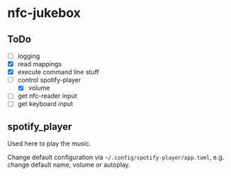 # nfc-jukebox

## ToDo
- [ ] logging
- [x] read mappings
- [x] execute command line stuff
- [ ] control spotify-player
    - [x] volume
- [ ] get nfc-reader input
- [ ] get keyboard input

## spotify_player

Used here to play the music.

Change default configuration via `~/.config/spotify-player/app.toml`, e.g. change
default name, volume or autoplay.
